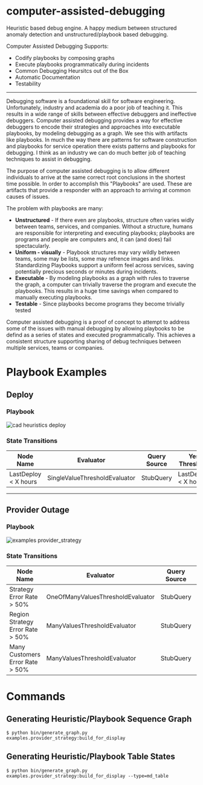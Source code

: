 # computer-assisted-debugging
Heuristic based debug engine.  A happy medium between structured anomaly detection and unstructured/playbook based debugging.

Computer Assisted Debugging Supports:

- Codify playbooks by composing graphs  
- Execute playbooks programmatically  during incidents 
- Common Debugging Heursitcs out of the Box
- Automatic Documentation
- Testability

---

Debugging software is a foundational skill for software engineering.  Unfortunately, industry and academia do a poor job of teaching it.  This results in a wide range of skills between effective debuggers and ineffective debuggers. Computer assisted debugging provides a way for effective debuggers to encode their strategies and approaches into executable playbooks, by modeling debugging as a graph.  We see this with artifacts like playbooks. In much the way there are patterns for software construction and playbooks for service operation there exists patterns and playbooks for debugging.  I think as an industry we can do much better job of teaching techniques to assist in debugging.

The purpose of computer assisted debugging is to allow different individuals to arrive at the same correct root conclusions in the shortest time possible.  In order to accomplish this "Playbooks" are used.  These are artifacts that provide a responder with an approach to arriving at common causes of issues.  

The problem with playbooks are many:

- **Unstructured** - If there even are playbooks, structure often varies widly between teams, services, and companies.  Without a structure, humans are responsible for interpreting and executing playbooks; playbooks are programs and people are computers and, it can (and does) fail spectacularly.
- **Uniform - visually** - Playbook structures may vary wildly between teams, some may be lists, some may refrence images and links.  Standardizing Playbooks support a uniform feel across services, saving potentially precious seconds or minutes during incidents.
- **Executable** - By modeling playbooks as a graph with rules to traverse the graph, a computer can trivially traverse the program and execute the playbooks.  This results in a huge time savings when compared to manually executing playbooks.
- **Testable** - Since playbooks become programs they become trivially tested

Computer assisted debugging is a proof of concept to attempt to address some of the issues with manual debugging by allowing playbooks to be defind as a series of states and executed programmatically.  This achieves a consistent structure supporting sharing of debug techniques between multiple services, teams or companies.  


# Playbook Examples

## Deploy

### Playbook
![cad heuristics deploy](https://user-images.githubusercontent.com/321963/54880914-bab73680-4e20-11e9-84a8-0ab20dbd8783.png)
### State Transitions
| Node Name | Evaluator | Query Source | Yes Threshold |
| ------- | --------- | -------- | ----------- |
|LastDeploy < X hours|SingleValueThresholdEvaluator|StubQuery|LastDeploy < X hours|

---

## Provider Outage
### Playbook
![examples provider_strategy](https://user-images.githubusercontent.com/321963/54880855-0d442300-4e20-11e9-95a5-b17a477d42a5.png)

### State Transitions
| Node Name | Evaluator | Query Source | Yes Threshold |
| ------- | --------- | -------- | ----------- |
|Strategy Error Rate > 50%|OneOfManyValuesThresholdEvaluator|StubQuery|Strategy Error Rate > 50%|
|Region Strategy Error Rate > 50%|ManyValuesThresholdEvaluator|StubQuery|Region Strategy Error Rate > 50%|
|Many Customers Error Rate > 50%|ManyValuesThresholdEvaluator|StubQuery|Many Customers Error Rate > 50%|


# Commands

## Generating Heuristic/Playbook Sequence Graph

```
$ python bin/generate_graph.py examples.provider_strategy:build_for_display
```

## Generating Heuristic/Playbook Table States

```
$ python bin/generate_graph.py examples.provider_strategy:build_for_display --type=md_table
```
